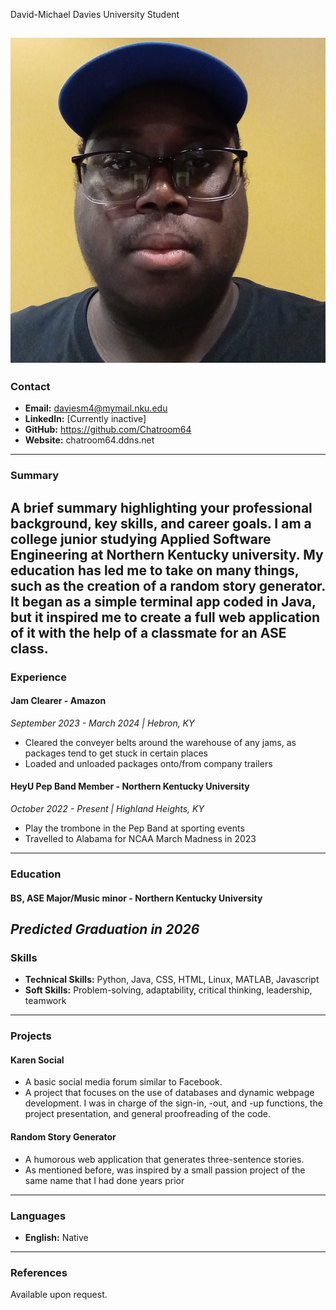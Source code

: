 David-Michael Davies
University Student

![Your picture](https://github.com/NicholasCaporusso/NKU-ASE220-assignments-01/blob/main/students//Davies_David-Michael.jpg)
---

### Contact
- **Email:** daviesm4@mymail.nku.edu
- **LinkedIn:** [Currently inactive]
- **GitHub:** https://github.com/Chatroom64
- **Website:** chatroom64.ddns.net

---

### Summary
A brief summary highlighting your professional background, key skills, and career goals.
I am a college junior studying Applied Software Engineering at Northern Kentucky university. My education has led me to take on many things, such as the creation of a random story generator. It began as a simple terminal app coded in Java, but it inspired me to create a full web application of it with the help of a classmate for an ASE class. 
---

### Experience

#### Jam Clearer - Amazon
*_September 2023 - March 2024 | Hebron, KY_*
- Cleared the conveyer belts around the warehouse of any jams, as packages tend to get stuck in certain places
- Loaded and unloaded packages onto/from company trailers

#### HeyU Pep Band Member - Northern Kentucky University
*_October 2022 - Present | Highland Heights, KY_*
- Play the trombone in the Pep Band at sporting events
- Travelled to Alabama for NCAA March Madness in 2023

---

### Education

#### BS, ASE Major/Music minor - Northern Kentucky University
*Predicted Graduation in 2026*
---

### Skills
- **Technical Skills:** Python, Java, CSS, HTML, Linux, MATLAB, Javascript
- **Soft Skills:** Problem-solving, adaptability, critical thinking, leadership, teamwork

---

### Projects
#### Karen Social
- A basic social media forum similar to Facebook.
- A project that focuses on the use of databases and dynamic webpage development. I was in charge of the sign-in, -out, and -up functions, the project presentation, and general proofreading of the code.

#### Random Story Generator
- A humorous web application that generates three-sentence stories.
- As mentioned before, was inspired by a small passion project of the same name that I had done years prior

---

### Languages
- **English:** Native

---

### References
Available upon request.
